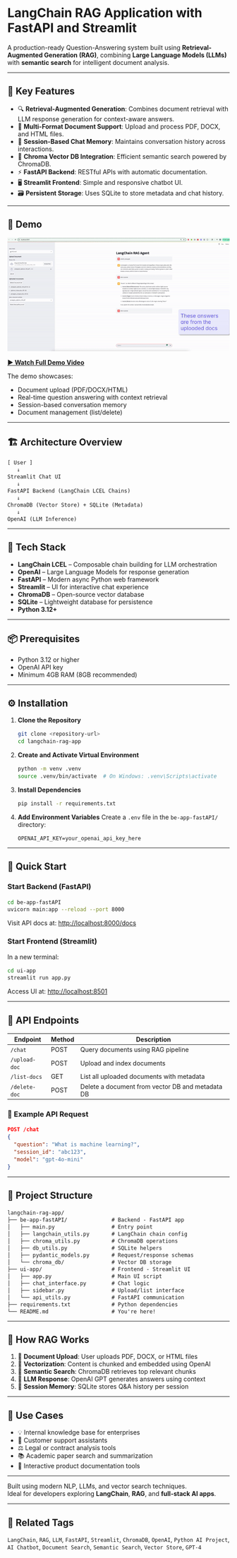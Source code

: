 # LangChain RAG Application with FastAPI and Streamlit

A production-ready Question-Answering system built using **Retrieval-Augmented Generation (RAG)**, combining **Large Language Models (LLMs)** with **semantic search** for intelligent document analysis.

---

## 🚀 Key Features

- 🔍 **Retrieval-Augmented Generation**: Combines document retrieval with LLM response generation for context-aware answers.
- 📄 **Multi-Format Document Support**: Upload and process PDF, DOCX, and HTML files.
- 💬 **Session-Based Chat Memory**: Maintains conversation history across interactions.
- 🧠 **Chroma Vector DB Integration**: Efficient semantic search powered by ChromaDB.
- ⚡ **FastAPI Backend**: RESTful APIs with automatic documentation.
- 🖥️ **Streamlit Frontend**: Simple and responsive chatbot UI.
- 🗃️ **Persistent Storage**: Uses SQLite to store metadata and chat history.

---

## 🎥 Demo

![LangChain RAG App Demo](./demo/langchain-rag-app.gif)

**[▶️ Watch Full Demo Video](./demo/langchain-rag-app-demo.mp4)**

The demo showcases:
- Document upload (PDF/DOCX/HTML)
- Real-time question answering with context retrieval
- Session-based conversation memory
- Document management (list/delete)

---

## 🏗️ Architecture Overview

```
[ User ] 
   ↓
Streamlit Chat UI 
   ↓
FastAPI Backend (LangChain LCEL Chains)
   ↓
ChromaDB (Vector Store) + SQLite (Metadata)
   ↓
OpenAI (LLM Inference)
```

---

## 🧰 Tech Stack

- **LangChain LCEL** – Composable chain building for LLM orchestration
- **OpenAI** – Large Language Models for response generation
- **FastAPI** – Modern async Python web framework
- **Streamlit** – UI for interactive chat experience
- **ChromaDB** – Open-source vector database
- **SQLite** – Lightweight database for persistence
- **Python 3.12+**

---

## 📦 Prerequisites

- Python 3.12 or higher
- OpenAI API key
- Minimum 4GB RAM (8GB recommended)

---

## ⚙️ Installation

1. **Clone the Repository**
   ```bash
   git clone <repository-url>
   cd langchain-rag-app
   ```

2. **Create and Activate Virtual Environment**
   ```bash
   python -m venv .venv
   source .venv/bin/activate  # On Windows: .venv\Scripts\activate
   ```

3. **Install Dependencies**
   ```bash
   pip install -r requirements.txt
   ```

4. **Add Environment Variables**
   Create a `.env` file in the `be-app-fastAPI/` directory:
   ```env
   OPENAI_API_KEY=your_openai_api_key_here
   ```

---

## 🚀 Quick Start

### Start Backend (FastAPI)
```bash
cd be-app-fastAPI
uvicorn main:app --reload --port 8000
```
Visit API docs at: [http://localhost:8000/docs](http://localhost:8000/docs)

### Start Frontend (Streamlit)
In a new terminal:
```bash
cd ui-app
streamlit run app.py
```
Access UI at: [http://localhost:8501](http://localhost:8501)

---

## 🔌 API Endpoints

| Endpoint       | Method | Description                                        |
|----------------|--------|----------------------------------------------------|
| `/chat`        | POST   | Query documents using RAG pipeline                |
| `/upload-doc`  | POST   | Upload and index documents                        |
| `/list-docs`   | GET    | List all uploaded documents with metadata         |
| `/delete-doc`  | POST   | Delete a document from vector DB and metadata DB  |

### 📘 Example API Request

```json
POST /chat
{
  "question": "What is machine learning?",
  "session_id": "abc123",
  "model": "gpt-4o-mini"
}
```

---

## 📁 Project Structure

```
langchain-rag-app/
├── be-app-fastAPI/              # Backend - FastAPI app
│   ├── main.py                  # Entry point
│   ├── langchain_utils.py       # LangChain chain config
│   ├── chroma_utils.py          # ChromaDB operations
│   ├── db_utils.py              # SQLite helpers
│   ├── pydantic_models.py       # Request/response schemas
│   └── chroma_db/               # Vector DB storage
├── ui-app/                      # Frontend - Streamlit UI
│   ├── app.py                   # Main UI script
│   ├── chat_interface.py        # Chat logic
│   ├── sidebar.py               # Upload/list interface
│   └── api_utils.py             # FastAPI communication
├── requirements.txt             # Python dependencies
└── README.md                    # You're here!
```

---

## 🧠 How RAG Works

1. 📄 **Document Upload**: User uploads PDF, DOCX, or HTML files
2. 🧬 **Vectorization**: Content is chunked and embedded using OpenAI
3. 🔎 **Semantic Search**: ChromaDB retrieves top relevant chunks
4. 🧠 **LLM Response**: OpenAI GPT generates answers using context
5. 🧾 **Session Memory**: SQLite stores Q&A history per session

---

## 💼 Use Cases

- 💡 Internal knowledge base for enterprises
- 🤖 Customer support assistants
- ⚖️ Legal or contract analysis tools
- 📚 Academic paper search and summarization
- 🧰 Interactive product documentation tools

---

Built using modern NLP, LLMs, and vector search techniques.  
Ideal for developers exploring **LangChain**, **RAG**, and **full-stack AI apps**.

---

## 🔗 Related Tags

`LangChain`, `RAG`, `LLM`, `FastAPI`, `Streamlit`, `ChromaDB`, `OpenAI`, `Python AI Project`, `AI Chatbot`, `Document Search`, `Semantic Search`, `Vector Store`, `GPT-4`
